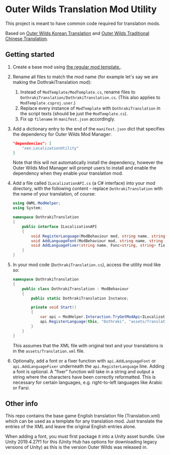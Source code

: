 # Outer Wilds Translation Mod Utility

This project is meant to have common code required for translation mods.

Based on [Outer Wilds Korean Translation](https://outerwildsmods.com/mods/outerwildskoreantranslation/) and [Outer Wilds Traditional Chinese Translation](https://outerwildsmods.com/mods/outerwildstraditionalchinesetranslation/).

## Getting started

1. Create a base mod using [the regular mod template.](https://github.com/Raicuparta/ow-mod-template). 
2. Rename all files to match the mod name (for example let's say we are making the DothrakiTranslation mod):
   1. Instead of `ModTemplate/ModTemplate.cs`, rename files to `DothrakiTranslation/DothrakiTranslation.cs`. (This also applies to `ModTemplate.csproj.user`.)
   2. Replace every instance of `ModTemplate` with `DothrakiTranslation` in the script texts (should be just the `ModTemplate.cs`).
   3. Fix up `filename` in `manifest.json` accordingly.
3. Add a dictionary entry to the end of the `manifest.json` dict that specifies the dependency for Outer Wilds Mod Manager:
    ```json
    "dependencies": [
        "xen.LocalizationUtility"
    ]
    ```

    Note that this will not automatically install the dependency, however the Outer Wilds Mod Manager will prompt users to install and enable the dependency when they enable your translation mod.
4. Add a file called `ILocalizationAPI.cs` (a C# interface) into your mod directory, with the following content - replace `DothrakiTranslation` with the name of your translation, of course:
    ```cs
    using OWML.ModHelper;
    using System;

    namespace DothrakiTranslation
    {
        public interface ILocalizationAPI
        {
            void RegisterLanguage(ModBehaviour mod, string name, string translationPath);
            void AddLanguageFont(ModBehaviour mod, string name, string assetBundlePath, string fontPath);
            void AddLanguageFixer(string name, Func<string, string> fixer);
        }
    }
    ```
5. In your mod code (`DothrakiTranslation.cs`), access the utility mod like so:
    ```cs
    namespace DothrakiTranslation
    {
        public class DothrakiTranslation : ModBehaviour
        {
            public static DothrakiTranslation Instance;

            private void Start()
            {
                var api = ModHelper.Interaction.TryGetModApi<ILocalizationAPI>("xen.LocalizationUtility");
                api.RegisterLanguage(this, "Dothraki", "assets/Translation.xml");
            }
        }
    }
    ```
    This assumes that the XML file with original text and your translations is in the `assets/Translation.xml` file.
6. Optionally, add a font or a fixer function with `api.AddLanguageFont` or `api.AddLanguageFixer` underneath the `api.RegisterLanguage` line. Adding a font is optional. A "fixer" function will take in a string and output a string where the characters have been correctly reformatted. This is necessary for certain languages, e.g. right-to-left languages like Arabic or Farsi.

## Other info

This repo contains the base game English translation file (Translation.xml) which can be used as a template for any translation mod. Just translate the <value> entries of the XML and leave the original English <key> entries alone.

When adding a font, you must first package it into a Unity asset bundle. Use Unity 2019.4.27f1 for this (Unity Hub has options for downloading legacy versions of Unity) as this is the version Outer Wilds was released in.

